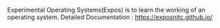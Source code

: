 Experimental Operating Systems(Expos) is to learn the working of an operating system.
Detailed Documentation : https://exposnitc.github.io/
